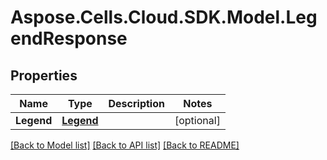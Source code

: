 # Aspose.Cells.Cloud.SDK.Model.LegendResponse
## Properties

Name | Type | Description | Notes
------------ | ------------- | ------------- | -------------
**Legend** | [**Legend**](Legend.md) |  | [optional] 

[[Back to Model list]](../README.md#documentation-for-models) [[Back to API list]](../README.md#documentation-for-api-endpoints) [[Back to README]](../README.md)


